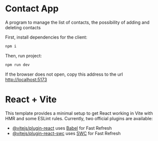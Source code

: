 # Contact App

A program to manage the list of contacts, the possibility of adding and deleting contacts

First, install dependencies for the client:

```bash
npm i
```

Then, run project:

```bash
npm run dev
```

If the browser does not open, copy this address to the url
[http://localhost:5173](http://localhost:5173)

# React + Vite

This template provides a minimal setup to get React working in Vite with HMR and some ESLint rules.
Currently, two official plugins are available:

- [@vitejs/plugin-react](https://github.com/vitejs/vite-plugin-react/blob/main/packages/plugin-react/README.md) uses [Babel](https://babeljs.io/) for Fast Refresh
- [@vitejs/plugin-react-swc](https://github.com/vitejs/vite-plugin-react-swc) uses [SWC](https://swc.rs/) for Fast Refresh
